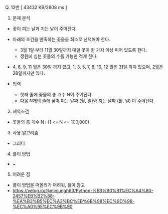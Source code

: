 Q. 12번 [ 43432 KB/2808 ms ]

1. 문제 분석
- 꽃이 피는 날과 지는 날이 주어진다.
- 아래의 조건을 만족하는 꽃들을 최소로 선택해야 한다.
  - 3월 1일 부터 11월 30일까지 매일 꽃이 한 가지 이상 피어 있도록 한다.
  - 정원에 심는 꽃들의 수를 가능한 적게 한다.
- 4, 6, 9, 11 월은 30일 까지 있고, 1, 3, 5, 7, 8, 10, 12 월은 31일 까지 있으며, 2월은 28일까지만 있다.


- 입력
  - 첫째 줄에 꽃들의 총 개수 N이 주어진다.
  - 다음 N개의 줄에 꽃이 피는 날짜 (월, 일)와 지는 날짜 (월, 일) 이 주어진다.

2. 제약조건
- 꽃들의 총 개수 N : (1 <= N <= 100,000)

3. 사용 알고리즘
- 그리디

4. 풀이 방법
- ~

5. 어려운 점
- 풀이 방법을 떠올리기 어려워, 풀이 참고
- https://velog.io/@minjungh63/Python-%EB%B0%B1%EC%A4%80-2457%EB%B2%88-%EA%B3%B5%EC%A3%BC%EB%8B%98%EC%9D%98-%EC%A0%95%EC%9B%90